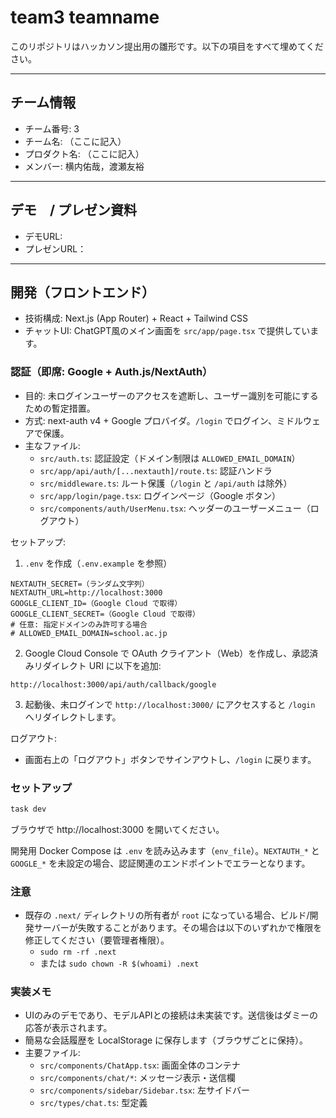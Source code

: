 # team3 teamname

このリポジトリはハッカソン提出用の雛形です。以下の項目をすべて埋めてください。

---

## チーム情報
- チーム番号: 3
- チーム名: （ここに記入）
- プロダクト名: （ここに記入）
- メンバー: 横内佑哉，渡瀬友裕

---

## デモ　/ プレゼン資料
- デモURL: 
- プレゼンURL：

---

## 開発（フロントエンド）

- 技術構成: Next.js (App Router) + React + Tailwind CSS
- チャットUI: ChatGPT風のメイン画面を `src/app/page.tsx` で提供しています。

### 認証（即席: Google + Auth.js/NextAuth）

- 目的: 未ログインユーザーのアクセスを遮断し、ユーザー識別を可能にするための暫定措置。
- 方式: next-auth v4 + Google プロバイダ。`/login` でログイン、ミドルウェアで保護。
- 主なファイル:
  - `src/auth.ts`: 認証設定（ドメイン制限は `ALLOWED_EMAIL_DOMAIN`）
  - `src/app/api/auth/[...nextauth]/route.ts`: 認証ハンドラ
  - `src/middleware.ts`: ルート保護（`/login` と `/api/auth` は除外）
  - `src/app/login/page.tsx`: ログインページ（Google ボタン）
  - `src/components/auth/UserMenu.tsx`: ヘッダーのユーザーメニュー（ログアウト）

セットアップ:

1) `.env` を作成（`.env.example` を参照）

```
NEXTAUTH_SECRET=（ランダム文字列）
NEXTAUTH_URL=http://localhost:3000
GOOGLE_CLIENT_ID=（Google Cloud で取得）
GOOGLE_CLIENT_SECRET=（Google Cloud で取得）
# 任意: 指定ドメインのみ許可する場合
# ALLOWED_EMAIL_DOMAIN=school.ac.jp
```

2) Google Cloud Console で OAuth クライアント（Web）を作成し、承認済みリダイレクト URI に以下を追加:

```
http://localhost:3000/api/auth/callback/google
```

3) 起動後、未ログインで `http://localhost:3000/` にアクセスすると `/login` へリダイレクトします。

ログアウト:

- 画面右上の「ログアウト」ボタンでサインアウトし、`/login` に戻ります。

### セットアップ

```bash
task dev
```

ブラウザで http://localhost:3000 を開いてください。

開発用 Docker Compose は `.env` を読み込みます（`env_file`）。`NEXTAUTH_*` と `GOOGLE_*` を未設定の場合、認証関連のエンドポイントでエラーとなります。

### 注意

- 既存の `.next/` ディレクトリの所有者が `root` になっている場合、ビルド/開発サーバーが失敗することがあります。その場合は以下のいずれかで権限を修正してください（要管理者権限）。
  - `sudo rm -rf .next`
  - または `sudo chown -R $(whoami) .next`

### 実装メモ

- UIのみのデモであり、モデルAPIとの接続は未実装です。送信後はダミーの応答が表示されます。
- 簡易な会話履歴を LocalStorage に保存します（ブラウザごとに保持）。
- 主要ファイル:
  - `src/components/ChatApp.tsx`: 画面全体のコンテナ
  - `src/components/chat/*`: メッセージ表示・送信欄
  - `src/components/sidebar/Sidebar.tsx`: 左サイドバー
  - `src/types/chat.ts`: 型定義
